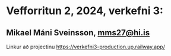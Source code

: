 # Vefforritun 2, 2024, verkefni 3:

## Mikael Máni Sveinsson, mms27@hi.is

Linkur að projectinu https://verkefni3-production.up.railway.app/


